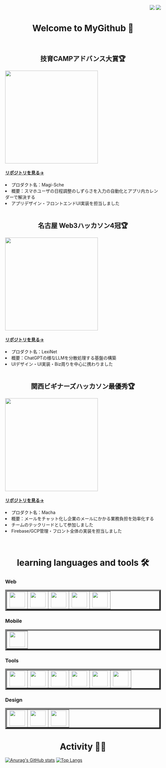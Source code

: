 <div>
 <p align="right"> 
  <img src="https://komarev.com/ghpvc/?username=Yuma-Satake" />
  <img src="https://visitor-badge.laobi.icu/badge?page_id=Yuma-Satake">
 </p>
</div>

<h1 align="center">
 Welcome to MyGithub 🙌
</h1>

</br>

<p>
  <h2 align="center">技育CAMPアドバンス大賞🏆</h2>
  <img width="300px" src="https://user-images.githubusercontent.com/109256327/224042586-02c0fde6-703d-497c-82c1-d7186b073722.png">
  <h4>
   <a href="https://github.com/geekcamp-vol11-team30/frontend">リポジトリを見る→</a>
  </h4>
</p>
<li>プロダクト名：Magi-Sche</li>
<li>概要：スマホユーザの日程調整のしずらさを入力の自動化とアプリ内カレンダーで解決する</li>
<li>アプリデザイン・フロントエンドUI実装を担当しました</li>

</br>

<p>
  <h2 align="center">名古屋 Web3ハッカソン4冠🏆</h2>
  <img width="300px" src="https://github.com/Yuma-Satake/Yuma-Satake/assets/109256327/173a876c-05fa-49ea-ae69-40c99c538a2f">
  <h4>
   <a href="https://github.com/calloc134/LexiNet">リポジトリを見る→</a>
  </h4>
</p>
<li>プロダクト名：LexiNet</li>
<li>概要：ChatGPTの様なLLMを分散処理する基盤の構築</li>
<li>UIデザイン・UI実装・Biz周りを中心に携わりました</li>

</br>

<p>
  <h2 align="center">関西ビギナーズハッカソン最優秀🏆</h2>
  <img width="300px" src="https://user-images.githubusercontent.com/109256327/221911328-f86d7256-b44b-4a06-9d1e-26627e6b2990.jpeg">
  <h4><a href="https://github.com/Yuma-Satake/kansaiHackTeamNIBUNOITI">リポジトリを見る→</a></h4>
</p>
<li>プロダクト名：Macha</li>
<li>概要：メールをチャット化し企業のメールにかかる業務負担を効率化する</li>
<li>チームのテックリードとして参加しました</li>
<li>Firebase/GCP管理・フロント全体の実装を担当しました</li>

</br>
</br>

<h1 align="center">learning languages and tools 🛠</h1>

<h3>Web</h3>
<table border="5" >
  <tr>
    <td><img width="50px" src="https://user-images.githubusercontent.com/109256327/221895084-4d6eed9d-b893-42c4-afd2-48b7245d59a1.png"></td>
    <td><img width="50px" src="https://user-images.githubusercontent.com/109256327/221917078-fe3ff81f-3a61-49de-b792-c921b4dbe0c4.jpeg"></td>
    <td><img width="50px" src="https://user-images.githubusercontent.com/109256327/221888110-e88302c1-a61f-4079-928f-ee53cf65856b.png"></td>
    <td><img width="50px" src="https://user-images.githubusercontent.com/109256327/221889191-26d35a2d-2dc3-4213-8247-9efc577422c2.jpeg"></td>
    <td><img width="50px" src="https://user-images.githubusercontent.com/109256327/221917332-5babd67b-4636-4c0a-8bac-1a468d809ce8.png"></td>
  </tr>
</table>

<h3>Mobile</h3>
<table border="5" >
  <tr>
    <td><img width="50px" src="https://user-images.githubusercontent.com/109256327/221889648-545f2be0-dee0-4829-83fd-2454505003df.png"></td>
  </tr>
</table>

<h3>Tools</h3>
<table border="5" >
  <tr>
    <td><img width="50px" src="https://user-images.githubusercontent.com/109256327/221896376-b692b336-825f-4ef5-ac42-ff7f4a579f8b.png"></td>
    <td><img width="50px" src="https://user-images.githubusercontent.com/109256327/221892393-69b3755a-61cb-47ab-b151-46c44da2dbab.png"></td>
    <td><img width="50px" src="https://user-images.githubusercontent.com/109256327/221891191-2913a5e3-0d32-468f-a247-67ffdac88879.png"></td>
    <td><img width="50px" src="https://user-images.githubusercontent.com/109256327/221892009-47995355-5763-4805-87b7-3abf9c6966cd.png"></td>
    <td><img width="50px" src="https://user-images.githubusercontent.com/109256327/221896169-a359d7f5-8fa0-49a7-968a-eae60c962a0c.png"></td>
    <td><img width="50px" src="https://user-images.githubusercontent.com/109256327/221919509-d31b8419-2f5e-495d-bcfd-79025aebdbda.jpeg"></td>
  </tr>
</table>

<h3>Design</h3>
<table border="5" >
  <tr>
    <td><img width="50px" src="https://user-images.githubusercontent.com/109256327/221893687-3772b3f6-ab7f-482c-913c-1df5fdc7dd4f.png"></td>
    <td><img width="50px" src="https://user-images.githubusercontent.com/109256327/221899539-1aabbfbf-d41f-4051-a722-e199e70bd2ae.png"></td>
    <td><img width="50px" src="https://user-images.githubusercontent.com/109256327/221899810-12fa83e3-f930-4aa9-ad10-b638147866e0.png"></td>
  </tr>
</table>

<h1 align="center">Activity 🏃💨</h1>

[![Anurag's GitHub stats](https://github-readme-stats.vercel.app/api?username=Yuma-Satake&theme=vue-dark&layout=compact)](https://github.com/anuraghazra/github-readme-stats?username=anuraghazra&show_icons=true)
[![Top Langs](https://github-readme-stats.vercel.app/api/top-langs/?username=Yuma-Satake&theme=vue-dark&layout=compact)](https://github.com/anuraghazra/github-readme-stats)
